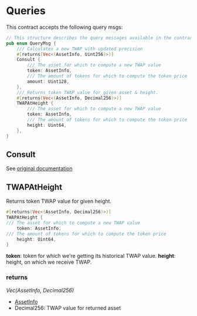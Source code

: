 # Queries

This contract accepts the following query msgs:

```rust
// This structure describes the query messages available in the contract.
pub enum QueryMsg {
    /// Calculates a new TWAP with updated precision
    #[returns(Vec<(AssetInfo, Uint256)>)]
    Consult {
        /// The asset for which to compute a new TWAP value
        token: AssetInfo,
        /// The amount of tokens for which to compute the token price
        amount: Uint128,
    },
    /// Returns token TWAP value for given asset & height.
    #[returns(Vec<(AssetInfo, Decimal256)>)]
    TWAPAtHeight {
        /// The asset for which to compute a new TWAP value
        token: AssetInfo,
        /// The amount of tokens for which to compute the token price
        height: Uint64,
    },
}
```


## Consult
See [original documentation](https://docs.astroport.fi/docs/develop/smart-contracts/oracle#consult)

## TWAPAtHeight
Returns token TWAP value for given height.
```rust
#[returns(Vec<(AssetInfo, Decimal256)>)]
TWAPAtHeight {
/// The asset for which to compute a new TWAP value
    token: AssetInfo,
/// The amount of tokens for which to compute the token price
    height: Uint64,
}
```

 **token**: token for which we're getting its historical TWAP value.
**height**: height, on which we receive TWAP.

### returns

_Vec(AssetInfo, Decimal256)_

- [AssetInfo](https://docs.astroport.fi/docs/develop/smart-contracts/common-types#assetinfo)
- Decimal256: TWAP value for returned asset

